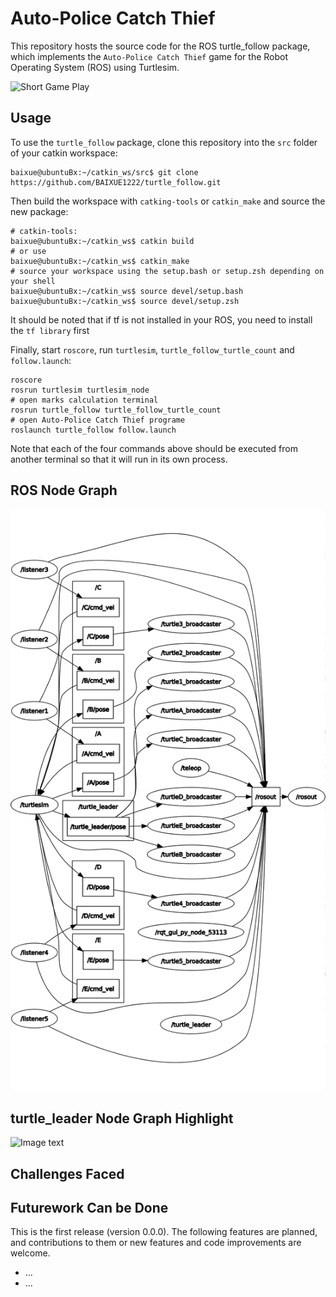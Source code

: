 # Auto-Police Catch Thief

This repository hosts the source code for the ROS turtle_follow package, which implements the `Auto-Police Catch Thief` game for the Robot Operating System (ROS) using Turtlesim.

![Short Game Play](docs/Auto-Police_Catch_Thief.gif)

## Usage

To use the `turtle_follow` package, clone this repository into the `src` folder of your catkin workspace:

```console
baixue@ubuntuBx:~/catkin_ws/src$ git clone https://github.com/BAIXUE1222/turtle_follow.git
```

Then build the workspace with `catking-tools` or `catkin_make` and source the new package:

```console
# catkin-tools:
baixue@ubuntuBx:~/catkin_ws$ catkin build
# or use
baixue@ubuntuBx:~/catkin_ws$ catkin_make
# source your workspace using the setup.bash or setup.zsh depending on your shell
baixue@ubuntuBx:~/catkin_ws$ source devel/setup.bash
baixue@ubuntuBx:~/catkin_ws$ source devel/setup.zsh
```
It should be noted that if tf is not installed in your ROS, you need to install the `tf library` first

Finally, start `roscore`, run `turtlesim`, `turtle_follow_turtle_count` and `follow.launch`:

```console
roscore
rosrun turtlesim turtlesim_node
# open marks calculation terminal
rosrun turtle_follow turtle_follow_turtle_count  
# open Auto-Police Catch Thief programe
roslaunch turtle_follow follow.launch   
```

Note that each of the four commands above should be executed from another terminal so that it will run in its own process.


## ROS Node Graph

![rqt node graph](docs/rosgraph3.png)

## turtle_leader Node Graph Highlight
![Image text](turtle_leader_topic.png)

## Challenges Faced


## Futurework Can be Done
This is the first release (version 0.0.0). The following features are planned, and contributions to them or new features and code improvements are welcome.

- ...
- ...


